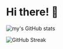 # Hi there! 👋

![my's GitHub stats](https://github-readme-stats.vercel.app/api?username=kyra-1&show_icons=true&theme=transparent)

![GitHub Streak](https://github-readme-streak-stats.herokuapp.com/?user=kyra-1&theme=radical)

